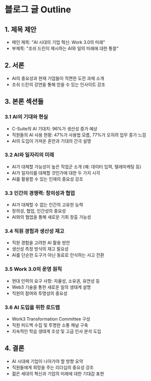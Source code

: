 # 블로그 글 Outline

## 1. 제목 제안
- 메인 제목: "AI 시대의 기업 혁신: Work 3.0의 미래"
- 부제목: "조쉬 드린이 제시하는 AI와 일의 미래에 대한 통찰"

## 2. 서론
- AI의 중요성과 현재 기업들이 직면한 도전 과제 소개
- 조쉬 드린의 강연을 통해 얻을 수 있는 인사이트 강조

## 3. 본론 섹션들
### 3.1 AI의 기대와 현실
- C-Suite의 AI 기대치: 96%가 생산성 증가 예상
- 직원들의 AI 사용 현황: 47%가 사용법 모름, 77%가 오히려 업무 증가 느낌
- AI의 도입이 가져온 혼란과 기대의 간극 설명

### 3.2 AI와 일자리의 미래
- AI가 대체할 가능성이 높은 직업군 소개 (예: 데이터 입력, 텔레마케팅 등)
- AI가 일자리를 대체할 것인가에 대한 두 가지 시각
- AI를 활용할 수 있는 인재의 중요성 강조

### 3.3 인간의 경쟁력: 창의성과 협업
- AI가 대체할 수 없는 인간의 고유한 능력
- 창의성, 협업, 인간성의 중요성
- AI와의 협업을 통해 새로운 기회 창출 가능성

### 3.4 직원 경험과 생산성 재고
- 직원 경험을 고려한 AI 활용 방안
- 생산성 측정 방식의 재고 필요성
- AI를 단순한 도구가 아닌 동료로 인식하는 사고 전환

### 3.5 Work 3.0의 운영 원칙
- 현대 인력의 요구 사항: 자율성, 소유권, 유연성 등
- Web3 기술을 통한 새로운 일의 생태계 설명
- 직원의 참여와 투명성의 중요성

### 3.6 AI 도입을 위한 로드맵
- Work3 Transformation Committee 구성
- 직원 피드백 수집 및 투명한 소통 채널 구축
- 지속적인 학습 생태계 조성 및 고급 인사 분석 도입

## 4. 결론
- AI 시대에 기업이 나아가야 할 방향 요약
- 직원들에게 희망을 주는 리더십의 중요성 강조
- 젊은 세대의 혁신과 기업의 미래에 대한 기대감 표현